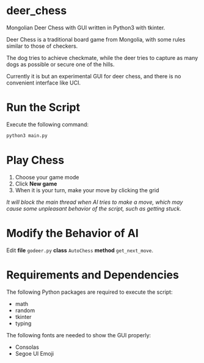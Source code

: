 # deer_chess

Mongolian Deer Chess with GUI written in Python3 with tkinter.

Deer Chess is a traditional board game from Mongolia, with some rules similar to those of checkers.

The dog tries to achieve checkmate, while the deer tries to capture as many dogs as possible or secure one of the hills.

Currently it is but an experimental GUI for deer chess, and there is no convenient interface like UCI.

# Run the Script

Execute the following command:

```sh
python3 main.py
```

# Play Chess

1. Choose your game mode
2. Click **New game**
3. When it is your turn, make your move by clicking the grid

*It will block the main thread when AI tries to make a move, which may cause some unpleasant behavior of the script, such as getting stuck.*

# Modify the Behavior of AI

Edit **file** ```godeer.py``` **class** ```AutoChess``` **method** ```get_next_move```.

# Requirements and Dependencies

The following Python packages are required to execute the script:

- math
- random
- tkinter
- typing

The following fonts are needed to show the GUI properly:

- Consolas
- Segoe UI Emoji
